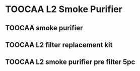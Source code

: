 ﻿---
sidebar_position: 5
sidebar_label: TOOCAA L2 Smoke Purifier
---
# TOOCAA L2 Smoke Purifier
## TOOCAA smoke purifier
## TOOCAA L2 filter replacement kit
## TOOCAA L2 smoke purifier pre filter 5pc
